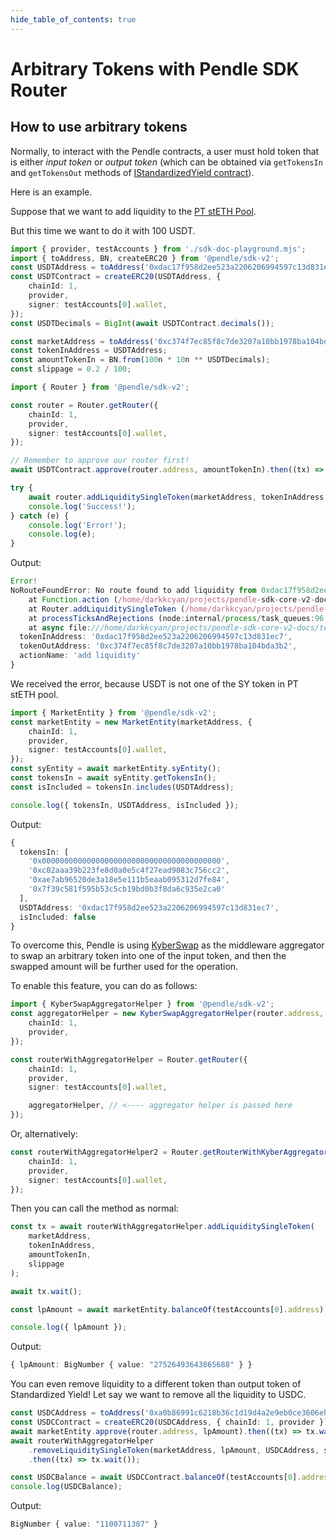 ```yaml
---
hide_table_of_contents: true
---
```


# Arbitrary Tokens with Pendle SDK Router

## How to use arbitrary tokens

Normally, to interact with the Pendle contracts, a user must hold token that is either _input token_ or _output token_ (which can be obtained via `getTokensIn` and `getTokensOut` methods of [IStandardizedYield contract]). 

Here is an example.

Suppose that we want to add liquidity to the [PT stETH
Pool](https://app.pendle.finance/pro/pools/0xc374f7ec85f8c7de3207a10bb1978ba104bda3b2/zap/in?chain=ethereum).

But this time we want to do it with 100 USDT.

```ts
import { provider, testAccounts } from './sdk-doc-playground.mjs';
import { toAddress, BN, createERC20 } from '@pendle/sdk-v2';
const USDTAddress = toAddress('0xdac17f958d2ee523a2206206994597c13d831ec7');
const USDTContract = createERC20(USDTAddress, {
    chainId: 1,
    provider,
    signer: testAccounts[0].wallet,
});
const USDTDecimals = BigInt(await USDTContract.decimals());

const marketAddress = toAddress('0xc374f7ec85f8c7de3207a10bb1978ba104bda3b2');
const tokenInAddress = USDTAddress;
const amountTokenIn = BN.from(100n * 10n ** USDTDecimals);
const slippage = 0.2 / 100;
```

```ts
import { Router } from '@pendle/sdk-v2';

const router = Router.getRouter({
    chainId: 1,
    provider,
    signer: testAccounts[0].wallet,
});
```

```ts
// Remember to approve our router first!
await USDTContract.approve(router.address, amountTokenIn).then((tx) => tx?.wait());

try {
    await router.addLiquiditySingleToken(marketAddress, tokenInAddress, amountTokenIn, slippage);
    console.log('Success!');
} catch (e) {
    console.log('Error!');
    console.log(e);
}
```

Output:

```ts
Error!
NoRouteFoundError: No route found to add liquidity from 0xdac17f958d2ee523a2206206994597c13d831ec7 to 0xc374f7ec85f8c7de3207a10bb1978ba104bda3b2
    at Function.action (/home/darkkcyan/projects/pendle-sdk-core-v2-docs/node_modules/@pendle/sdk-v2/src/errors.ts:62:16)
    at Router.addLiquiditySingleToken (/home/darkkcyan/projects/pendle-sdk-core-v2-docs/node_modules/@pendle/sdk-v2/src/entities/Router/BaseRouter.ts:461:37)
    at processTicksAndRejections (node:internal/process/task_queues:96:5)
    at async file:///home/darkkcyan/projects/pendle-sdk-core-v2-docs/temp-dir/docs/using-arbitary-tokens-with-router.mts:57:5 {
  tokenInAddress: '0xdac17f958d2ee523a2206206994597c13d831ec7',
  tokenOutAddress: '0xc374f7ec85f8c7de3207a10bb1978ba104bda3b2',
  actionName: 'add liquidity'
}
```

We received the error, because USDT is not one of the SY token in PT stETH pool.

```ts
import { MarketEntity } from '@pendle/sdk-v2';
const marketEntity = new MarketEntity(marketAddress, {
    chainId: 1,
    provider,
    signer: testAccounts[0].wallet,
});
const syEntity = await marketEntity.syEntity();
const tokensIn = await syEntity.getTokensIn();
const isIncluded = tokensIn.includes(USDTAddress);

console.log({ tokensIn, USDTAddress, isIncluded });
```

Output:

```ts
{
  tokensIn: [
    '0x0000000000000000000000000000000000000000',
    '0xc02aaa39b223fe8d0a0e5c4f27ead9083c756cc2',
    '0xae7ab96520de3a18e5e111b5eaab095312d7fe84',
    '0x7f39c581f595b53c5cb19bd0b3f8da6c935e2ca0'
  ],
  USDTAddress: '0xdac17f958d2ee523a2206206994597c13d831ec7',
  isIncluded: false
}
```

To overcome this, Pendle is using [KyberSwap] as the middleware aggregator to swap an arbitrary token into one of the input token, and then the swapped amount will be further used for the operation.

To enable this feature, you can do as follows:

```ts
import { KyberSwapAggregatorHelper } from '@pendle/sdk-v2';
const aggregatorHelper = new KyberSwapAggregatorHelper(router.address, {
    chainId: 1,
    provider,
});

const routerWithAggregatorHelper = Router.getRouter({
    chainId: 1,
    provider,
    signer: testAccounts[0].wallet,

    aggregatorHelper, // <---- aggregator helper is passed here
});
```

Or, alternatively:

```ts
const routerWithAggregatorHelper2 = Router.getRouterWithKyberAggregator({
    chainId: 1,
    provider,
    signer: testAccounts[0].wallet,
});
```

Then you can call the method as normal:

```ts
const tx = await routerWithAggregatorHelper.addLiquiditySingleToken(
    marketAddress,
    tokenInAddress,
    amountTokenIn,
    slippage
);

await tx.wait();

const lpAmount = await marketEntity.balanceOf(testAccounts[0].address);

console.log({ lpAmount });
```

Output:

```ts
{ lpAmount: BigNumber { value: "27526493643865688" } }
```

You can even remove liquidity to a different token than output token of Standardized Yield! Let say we want to remove all the liquidity to USDC.

```ts
const USDCAddress = toAddress('0xa0b86991c6218b36c1d19d4a2e9eb0ce3606eb48');
const USDCContract = createERC20(USDCAddress, { chainId: 1, provider });
await marketEntity.approve(router.address, lpAmount).then((tx) => tx.wait());
await routerWithAggregatorHelper
    .removeLiquiditySingleToken(marketAddress, lpAmount, USDCAddress, slippage)
    .then((tx) => tx.wait());

const USDCBalance = await USDCContract.balanceOf(testAccounts[0].address);
console.log(USDCBalance);
```

Output:

```ts
BigNumber { value: "1100711387" }
```

[IStandardizedYield Contract]: https://github.com/pendle-finance/pendle-core-v2/blob/bc08c7aaf82c7975cf8591aef2fca3fe92a743b2/contracts/interfaces/IStandardizedYield.sol#L135-L143
[KyberSwap]: https://kyberswap.com
